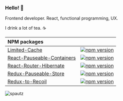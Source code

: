 ### Hello! 👋

Frontend developer. React, functional programming, UX.

I drink a lot of tea. ☕

| **NPM packages**                                                                                                        |                                                                                                                                         |
| :---------------------------------------------------------------------------------------------------------------------- | --------------------------------------------------------------------------------------------------------------------------------------- |
| [Limited-Cache](https://github.com/spautz/limited-cache)                                                                | [![npm version](https://img.shields.io/npm/v/limited-cache.svg)](https://www.npmjs.com/package/limited-cache)                           |
| [React-Pauseable-Containers](https://github.com/spautz/react-hibernate/tree/master/packages/react-pauseable-containers) | [![npm version](https://img.shields.io/npm/v/react-pauseable-containers.svg)](https://www.npmjs.com/package/react-pauseable-containers) |
| [React-Router-Hibernate](https://github.com/spautz/react-hibernate/tree/master/packages/react-router-hibernate)         | [![npm version](https://img.shields.io/npm/v/react-router-hibernate.svg)](https://www.npmjs.com/package/react-router-hibernate)         |
| [Redux-Pauseable-Store](https://github.com/spautz/react-hibernate/tree/master/packages/redux-pauseable-store)           | [![npm version](https://img.shields.io/npm/v/redux-pauseable-store.svg)](https://www.npmjs.com/package/redux-pauseable-store)           |
| [Redux-to-Recoil](https://github.com/spautz/redux-to-recoil)                                                            | [![npm version](https://img.shields.io/npm/v/redux-to-recoil.svg)](https://www.npmjs.com/package/redux-to-recoil)                       |

<img src="https://github-readme-stats.vercel.app/api?username=spautz&show_icons=true&count_private=true" alt="spautz" />
